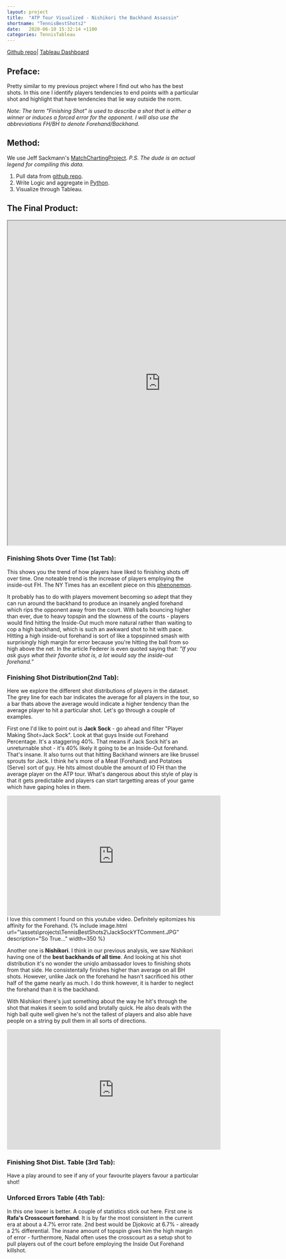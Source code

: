 ```yaml
---
layout: project
title:  "ATP Tour Visualized - Nishikori the Backhand Assassin"
shortname: "TennisBestShots2"
date:   2020-06-10 15:32:14 +1100
categories: TennisTableau
---
```

<link rel="canonical" href="{{ site.url }}{{ page.url | replace:'index.html',''}}">


[Github repo](https://github.com/wjia26/TennisAnalytics)|
[Tableau Dashboard](https://public.tableau.com/profile/william8331#!/vizhome/ATPTourPlayerShotSelection/FinishingShotOverTime)

## Preface:
Pretty similar to my previous project where I find out who has the best shots. In this one I identify players tendencies to end points with a particular shot and highlight that have tendencies that lie way outside the norm.

*Note: The term "Finishing Shot" is used to describe a shot that is either a winner or induces a forced error for the opponent. I will also use the abbreviations FH/BH to denote Forehand/Backhand.*


## Method:
We use Jeff Sackmann's [MatchChartingProject](https://github.com/JeffSackmann/tennis_MatchChartingProject). *P.S. The dude is an actual legend for compiling this data.*

1. Pull data from [github repo](https://github.com/JeffSackmann/tennis_atp).
2. Write Logic and aggregate in [Python](https://github.com/wjia26/TennisAnalytics). 
3. Visualize through Tableau.

## The Final Product:
<iframe src="https://public.tableau.com/views/ATPTourPlayerShotSelection/FinishingShotOverTime?:showVizHome=no&:embed=true"
width="800" height="850"></iframe>

### Finishing Shots Over Time (1st Tab):
This shows you the trend of how players have liked to finishing shots off over time. One noteable trend is the increase of players employing the inside-out FH. The NY Times has an excellent piece on this [phenonemon](https://www.nytimes.com/2015/09/07/sports/tennis/inside-out-forehand-is-now-the-most-devastating-shot.html). 

It probably has to do with players movement becoming so adept that they can run around the backhand to produce an insanely angled forehand which rips the opponent away from the court. With balls bouncing higher than ever, due to heavy topspin and the slowness of the courts - players would find hitting the Inside-Out much more natural rather than waiting to cop a high backhand, which is such an awkward shot to hit with pace. Hitting a high inside-out forehand is sort of like a topspinned smash with surprisingly high margin for error because you're hitting the ball from so high above the net. In the article Federer is even quoted saying that: *"If you ask guys what their favorite shot is, a lot would say the inside-out forehand.”*

### Finishing Shot Distribution(2nd Tab):
Here we explore the different shot distributions of players in the dataset. The grey line for each bar indicates the average for all players in the tour, so a bar thats above the average would indicate a higher tendency than the average player to hit a particular shot. Let's go through a couple of examples.

First one I'd like to point out is **Jack Sock** - go ahead and filter "Player Making Shot=Jack Sock". Look at that guys Inside out Forehand Percentage. It's a staggering 40%. That means if Jack Sock hit's an unreturnable shot - it's 40% likely it going to be an Inside-Out forehand. That's insane. It also turns out that hitting Backhand winners are like brussel sprouts for Jack. I think he's more of a Meat (Forehand) and Potatoes (Serve) sort of guy. He hits almost double the amount of IO FH than the average player on the ATP tour. What's dangerous about this style of play is that it gets predictable and players can start targetting areas of your game which have gaping holes in them.  
<iframe width="560" height="315" src="https://www.youtube.com/embed/pj77mJJ5sUM" frameborder="0" allow="accelerometer; autoplay; encrypted-media; gyroscope; picture-in-picture" allowfullscreen></iframe>
I love this comment I found on this youtube video. Definitely epitomizes his affinity for the Forehand.
{% include image.html url="\assets\projects\TennisBestShots2\JackSockYTComment.JPG" description="So True..." width=350 %}

Another one is **Nishikori**. I think in our previous analysis, we saw Nishikori having one of the **best backhands of all time**. And looking at his shot distribution it's no wonder the uniqlo ambassador loves to finishing shots from that side. He consistentally finishes higher than average on all BH shots. However, unlike Jack on the forehand he hasn't sacrificed his other half of the game nearly as much. I do think however, it is harder to neglect the forehand than it is the backhand. 

With Nishikori there's just something about the way he hit's through the shot that makes it seem to solid and brutally quick. He also deals with the high ball quite well given he's not the tallest of players and also able have people on a string by pull them in all sorts of directions.
<iframe width="560" height="315" src="https://www.youtube.com/embed/7rXMiqucnxc" frameborder="0" allow="accelerometer; autoplay; encrypted-media; gyroscope; picture-in-picture" allowfullscreen></iframe>


### Finishing Shot Dist. Table (3rd Tab):
Have a play around to see if any of your favourite players favour a particular shot!
### Unforced Errors Table (4th Tab):
In this one lower is better. A couple of statistics stick out here. First one is **Rafa's Crosscourt forehand**. It is by far the most consistent in the current era at about a 4.7% error rate. 2nd best would be Djokovic at 6.7% - already a 2% differential. The insane amount of topspin gives him the high margin of error - furthermore, Nadal often uses the crosscourt as a setup shot to pull players out of the court before employing the Inside Out Forehand killshot.



